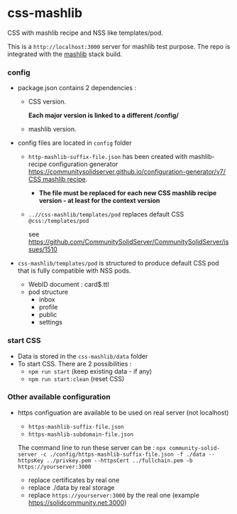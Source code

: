 # css-mashlib
CSS with mashlib recipe and NSS like templates/pod.

This is a `http://localhost:3000` server for mashlib test purpose. The repo is integrated with the [mashlib](https://github.com/SolidOS) stack build.

### config
- package.json contains 2 dependencies :
  - CSS version.
 
    **Each major version is linked to a different /config/**
  - mashlib version.
    
- config files are located in `config` folder
  - `http-mashlib-suffix-file.json` has been created with mashlib-recipe configuration generator https://communitysolidserver.github.io/configuration-generator/v7/ [CSS mashlib recipe](https://github.com/communitySolidServer/recipe/mashlib).
    	    
    - **The file must be replaced for each new CSS mashlib recipe version - at least for the context version**

  - `..//css-mashlib/templates/pod` replaces default CSS `@css:/templates/pod`
    
    see https://github.com/CommunitySolidServer/CommunitySolidServer/issues/1510

- `css-mashlib/templates/pod` is structured to produce default CSS pod that is fully compatible with NSS pods.
  - WebID document : card$.ttl
  - pod structure
    - inbox
    - profile
    - public
    - settings

### start CSS
- Data is stored in the `css-mashlib/data` folder
- To start CSS. There are 2 possibilities :
  - `npm run start` (keep existing data - if any)
  - `npm run start:clean` (reset CSS)

### Other available configuration
- https configuation are available to be used on real server (not localhost)
  - `https-mashlib-suffix-file.json`
  - `https-mashlib-subdomain-file.json`

  The command line to run these server can be :
  `npx community-solid-server -c ./config/https-mashlib-suffix-file.json -f ./data --httpsKey ../privkey.pem --httpsCert ../fullchain.pem -b https://yourserver:3000`

    - replace certificates by real one
    - replace ./data by real storage
    - replace `https://yourserver:3000` by the real one (example https://solidcommunity.net:3000)
